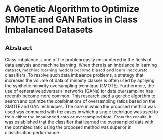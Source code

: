 # A Genetic Algorithm to Optimize SMOTE and GAN Ratios in Class Imbalanced Datasets

## Abstract

Class imbalance is one of the problem easily encountered in the fields of data analysis and machine learning.
When there is an imbalance in learning dataset, machine learning models become biased and learn inaccurate classifiers.
To resolve such data imbalance problems, a strategy that increases the volume of data of minority classes is often used by applying the synthetic minority oversampling technique (SMOTE).
Furthermore, the use of generative adversarial networks (GANs) for data oversampling has recently become more common.
This research used a genetic algorithm to search and optimize the combinations of oversampling ratios based on the SMOTE and GAN techniques.
The case in which the proposed method was used was compared with the cases in which a single technique was used to train either the imbalanced data or oversampled data.
From the results, it was established that the classifier that learned the oversampled data with the optimized ratio using the proposed method was superior in classification performance.
